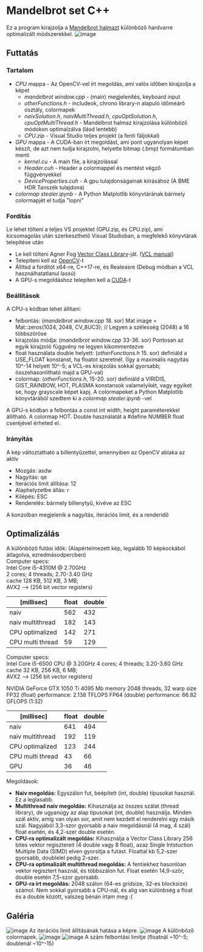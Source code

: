 # Mandelbrot set C++
Ez a program kirajzolja a [Mandelbrot halmazt](https://en.wikipedia.org/wiki/Mandelbrot_set) különböző hardvarre optimalizált módszerekkel.
![image](https://user-images.githubusercontent.com/42745647/165781906-95ee7503-dd38-44bb-96b2-d117802596b8.png)
## Futtatás
### Tartalom
* *CPU* mappa - Az OpenCV-vel írt megoldás, ami valós időben kirajzolja a képet
   * *mandelbrot window.cpp* - (main) megjelenítés, keyboard input
   * *otherFunctions.h* - includeok, chrono library-n alapuló időméárő osztály, colormapek
   * *naivSolution.h*, *naivMultiThread.h*, *cpuOptSolution.h*, *cpuOptMultiThread.h* - Mandelbrot halmaz kirajzolása különböző módokon optimalzálva (lásd lentebb)
   * *CPU.zip* - Visual Studio teljes projekt (a fenti fáljokkal)
* *GPU* mappa - A CUDA-ban írt megoldást, ami pont ugyanolyan képet készít, de azt nem tudja kirajzolni, helyette bitmap (.bmp) formátumban menti
   * *kernel.cu* - A main file, a kirajzolással
   * *Header.cuh* - Header a colormappel és mentést végző függvényekkel
   * *DeviceProperties.cuh* - A gpu tulajdonságainak kiírásához (A BME HDR Tanszék tulajdona)
* *colormap stealer.ipynb* - A Python Matplotlib könyvtárának bármely colormapjét el tudja "lopni" 
### Fordítás
Le lehet tölteni a teljes VS projektet (GPU.zip, és CPU.zip), ami kicsomagolás után szerkeszthető Visual Studioban, a megfelekő könyvtárak telepítése után
* Le kell tölteni Agner Fog [Vector Class Library](https://github.com/vectorclass/version2)-ját. ([VCL manual](https://www.agner.org/optimize/vcl_manual.pdf))
* Telepíteni kell az [OpenCV](https://learnopencv.com/code-opencv-in-visual-studio/)-t
* Állítsd a fordítót x64-re, C++17-re, és Realeasre (Debug módban a VCL használhatatlanul lassú)
* A GPU-s megoldáshoz telepíten kell a [CUDA](https://docs.nvidia.com/cuda/pdf/CUDA_Installation_Guide_Windows.pdf)-t
### Beállítások
A CPU-s kódban lehet állítani:
* felbontás: (*mandelbrot window.cpp* 18. sor) Mat image = Mat::zeros(1024, 2048, CV_8UC3); // Legyen a szélesség (2048) a 16 többszöröse
* kirajzolás módja: (*mandelbrot window.cpp* 33-36. sor) Pontosan az egyik kirajzoló függvény ne legyen kikommentezve
* float használata double helyett: (*otherFunctions.h* 15. sor) definiáld a USE_FLOAT konstanst, ha floatot szeretnél. (Így a maximális nagyítás 10^-14 helyett 10^-5; a VCL-es kirajzolás sokkal gyorsabb; összehasonlítható majd a GPU-val)
* colormap: (*otherFunctions.h*, 15-20. sor) definiáld a VIRIDIS, GIST_RAINBOW, HOT, PLASMA konstansok valamelyikét, vagy egyiket se, hogy grayscale képet kapj. A colormapeket a Python Matplotlib könyvtárából szedtem ki a *colormap stealer.ipynb* -vel

A GPU-s kódban a felbontás a const int width, height paraméterekkel állítható. A colormap HOT. Double használatát a #define NUMBER float cseréjével érheted el.
### Irányítás
A kép változtatható a billentyűzettel, amennyiben az OpenCV ablaka az aktív
* Mozgás: asdw
* Nagyítás: qe
* Iterációs limit állítása: 12
* Alaphelyzetbe állás: r
* Kilépés: ESC
* Renderelés: bármely billenytyű, kivéve az ESC

A konzolban megjeleník a nagyítás, iterációs limit, és a renderidő
## Optimalizálás
A különböző futási idők:
(Alapértelmezett kép, legalább 10 képkockából átlagolva, ezredmásodpercben)<br/>
Computer specs:  
  Intel Core i5-4310M @ 2.70GHz  
  2 cores; 4 threads; 2.70-3.40 GHz  
  cache 128 KB, 512 KB, 3 MB;  
  AVX2 --> (256 bit vector registers)  

| [millisec]        | float  | double |
|-------------------|--------|--------|
| naiv              | 562    | 432    |
| naiv multithread  | 182    | 143    |
| CPU optimalized   | 142    | 271    |
| CPU multi thread  | 59     | 129    |

Computer specs:  
  Intel Core i5-6500 CPU @ 3.20GHz
  4 cores; 4 threads; 3.20-3.60 GHz  
  cache 32 KB, 256 KB, 6 MB;  
  AVX2 --> (256 bit vector registers)  
  
  NVIDIA GeForce GTX 1050 Ti
  4095 Mb memory
  2048 threads, 32 warp size
  FP32 (float) performance: 2.138 TFLOPS
  FP64 (double) performance: 66.82 GFLOPS (1:32)
  
 | [millisec]       | float  | double |
|-------------------|--------|--------|
| naiv              | 641    | 494    |
| naiv multithread  | 192    | 119    |
| CPU optimalized   | 123    | 244    |
| CPU multi thread  | 43     | 66     |
| GPU               | 36     | 46     |
  
Megoldások:
* **Naiv megoldás:** Egyszálon fut, beépített (int, double) típusokat használ. Ez a leglasabb.
* **Multithread naiv megoldás:** Kihasználja az összes szálat (thread library), de ugyanúgy az alap típusokat (int, double) használja. Minden szál aktív, amíg van olyan sor, amit nem kezdett el renderelni egy másik szál. Nagyjából 3,3-szor gyorsabb a naiv megoldásnál (4 mag, 4 szál) float esetén, és 4,2-szer double esetén.
* **CPU-ra optimalizált megoldás:**  Kihasználja a Vector Class Library 256 bites vektor regisztereit (4 double vagy 8 float), azaz Single Intstuction Multiple Data (SIMD) elven gyorsítja a futást. Floattal kb 5,2-szer gyorsabb, doublelel pedig 2-szer.
* **CPU-ra optimalizált multithread megoldás:** A fentiekhez hasonlóan vektor regisztert használ, és többszálon fut. Float esetén 14,9-ször, double esetén 7,5-szor gyorsabb.
* **GPU-ra írt megoldás:** 2048 szálon (64-es gridsize, 32-es blocksize) számol. Nem sokkal gyorsabb a CPU-nál, és alig van különbség a float és a double között, valszeg bénán írtam meg :(

## Galéria
![image](https://user-images.githubusercontent.com/42745647/165774675-5cb76e5a-a502-4567-a780-0441fbef135c.png)
Az iterációs limit állításának hatása a képre.
![image](https://user-images.githubusercontent.com/42745647/165777869-7a24e55f-52f0-4261-b16f-a383c4fd9c7a.png)
A különböző colormapek.
![image](https://user-images.githubusercontent.com/42745647/165778969-5ef6dc73-a68a-4e7a-965a-a19b808f37e0.png)
![image](https://user-images.githubusercontent.com/42745647/165779859-4414b0d0-a69e-4095-b49f-a273f1719ac0.png)
A szám felbontási limitje (floatnál ~10^-5; doublenál ~10^-15)
